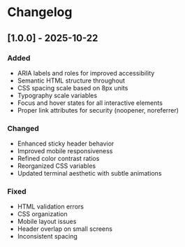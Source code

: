 # Changelog

## [1.0.0] - 2025-10-22

### Added

- ARIA labels and roles for improved accessibility
- Semantic HTML structure throughout
- CSS spacing scale based on 8px units
- Typography scale variables
- Focus and hover states for all interactive elements
- Proper link attributes for security (noopener, noreferrer)

### Changed

- Enhanced sticky header behavior
- Improved mobile responsiveness
- Refined color contrast ratios
- Reorganized CSS variables
- Updated terminal aesthetic with subtle animations

### Fixed

- HTML validation errors
- CSS organization
- Mobile layout issues
- Header overlap on small screens
- Inconsistent spacing

